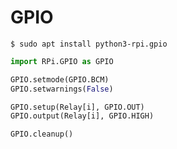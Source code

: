 # GPIO

```console
$ sudo apt install python3-rpi.gpio
```

```python
import RPi.GPIO as GPIO

GPIO.setmode(GPIO.BCM)
GPIO.setwarnings(False)

GPIO.setup(Relay[i], GPIO.OUT)
GPIO.output(Relay[i], GPIO.HIGH)

GPIO.cleanup()
```
